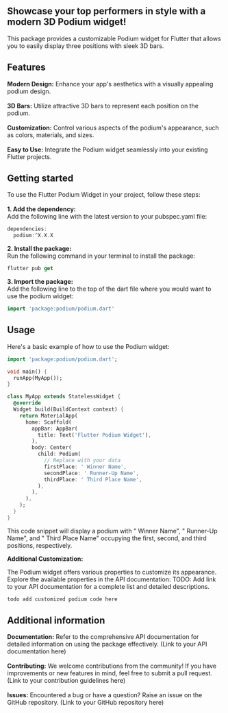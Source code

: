 ## Showcase your top performers in style with a modern 3D Podium widget!

This package provides a customizable Podium widget for Flutter that allows you to easily display three positions with sleek 3D bars.

## Features

<b>Modern Design:</b> Enhance your app's aesthetics with a visually appealing podium design.<br><br>
<b>3D Bars:</b> Utilize attractive 3D bars to represent each position on the podium.<br><br>
<b>Customization:</b> Control various aspects of the podium's appearance, such as colors, materials, and sizes.<br><br>
<b>Easy to Use:</b> Integrate the Podium widget seamlessly into your existing Flutter projects.

## Getting started

To use the Flutter Podium Widget in your project, follow these steps:<br><br>
<b>1. Add the dependency:</b><br>
Add the following line with the latest version to your pubspec.yaml file:<br>
```dart
dependencies:
  podium:^X.X.X
```
<b>2. Install the package:</b><br>
Run the following command in your terminal to install the package:<br>
```dart
flutter pub get
```
<b>3. Import the package:</b><br>
Add the following line to the top of the dart file where you would want to use the podium widget:<br>
```dart
import 'package:podium/podium.dart'
```

## Usage

Here's a basic example of how to use the Podium widget:
```dart
import 'package:podium/podium.dart';

void main() {
  runApp(MyApp());
}

class MyApp extends StatelessWidget {
  @override
  Widget build(BuildContext context) {
    return MaterialApp(
      home: Scaffold(
        appBar: AppBar(
          title: Text('Flutter Podium Widget'),
        ),
        body: Center(
          child: Podium(
            // Replace with your data
            firstPlace: ' Winner Name',
            secondPlace: ' Runner-Up Name',
            thirdPlace: ' Third Place Name',
          ),
        ),
      ),
    );
  }
}
```
This code snippet will display a podium with " Winner Name", " Runner-Up Name", and " Third Place Name" occupying the first, second, and third positions, respectively.

<b>Additional Customization:</b>

The Podium widget offers various properties to customize its appearance. Explore the available properties in the API documentation: TODO: Add link to your API documentation for a complete list and detailed descriptions.

```dart
todo add customized podium code here
```

## Additional information

<b>Documentation:</b> Refer to the comprehensive API documentation for detailed information on using the package effectively. (Link to your API documentation here)<br><br>
<b>Contributing:</b> We welcome contributions from the community! If you have improvements or new features in mind, feel free to submit a pull request. (Link to your contribution guidelines here)<br><br>
<b>Issues:</b> Encountered a bug or have a question? Raise an issue on the GitHub repository. (Link to your GitHub repository here)<br><br><br>
